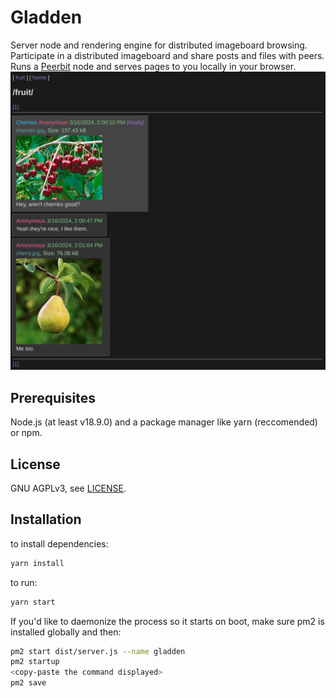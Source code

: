 # Gladden
Server node and rendering engine for distributed imageboard browsing.
Participate in a distributed imageboard and share posts and files with peers.
Runs a [Peerbit](https://github.com/dao-xyz/peerbit) node and serves pages to you locally in your browser.
![Screenshot](screenshots/screenshot01.png)

## Prerequisites
Node.js (at least v18.9.0) and a package manager like yarn (reccomended) or npm.

## License
GNU AGPLv3, see [LICENSE](LICENSE).

## Installation
to install dependencies:

```bash
yarn install
```

to run:

```bash
yarn start
 ```

 If you'd like to daemonize the process so it starts on boot, make sure pm2 is installed globally and then:

```bash
pm2 start dist/server.js --name gladden
pm2 startup
<copy-paste the command displayed>
pm2 save
 ```

